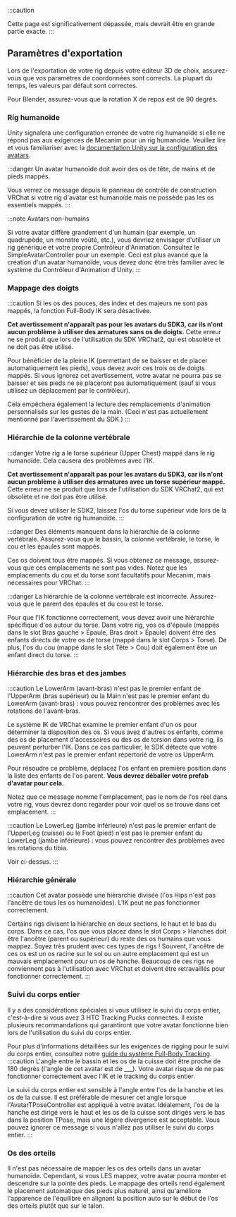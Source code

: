 

:::caution

Cette page est significativement dépassée, mais devrait être en grande partie exacte.
:::
## Paramètres d'exportation

Lors de l'exportation de votre rig depuis votre éditeur 3D de choix, assurez-vous que vos paramètres de coordonnées sont corrects. La plupart du temps, les valeurs par défaut sont correctes.

Pour Blender, assurez-vous que la rotation X de repos est de 90 degrés.
### Rig humanoïde
Unity signalera une configuration erronée de votre rig humanoïde si elle ne répond pas aux exigences de Mecanim pour un rig humanoïde. Veuillez lire et vous familiariser avec la [documentation Unity sur la configuration des avatars](https://docs.unity3d.com/Manual/ConfiguringtheAvatar.html).

:::danger Un avatar humanoïde doit avoir des os de tête, de mains et de pieds mappés.

Vous verrez ce message depuis le panneau de contrôle de construction VRChat si votre rig d'avatar est humanoïde mais ne possède pas les os essentiels mappés.
:::

:::note Avatars non-humains

Si votre avatar diffère grandement d'un humain (par exemple, un quadrupède, un monstre voûté, etc.), vous devriez envisager d'utiliser un rig générique et votre propre Contrôleur d'Animation. Consultez le SimpleAvatarController pour un exemple. Ceci est plus avancé que la création d'un avatar humanoïde, vous devez donc être très familier avec le système du Contrôleur d'Animation d'Unity.
:::

### Mappage des doigts

:::caution Si les os des pouces, des index et des majeurs ne sont pas mappés, la fonction Full-Body IK sera désactivée.

**Cet avertissement n'apparaît pas pour les avatars du SDK3, car ils n'ont aucun problème à utiliser des armatures sans os de doigts.** Cette erreur ne se produit que lors de l'utilisation du SDK VRChat2, qui est obsolète et ne doit pas être utilisé.

Pour bénéficier de la pleine IK (permettant de se baisser et de placer automatiquement les pieds), vous devez avoir ces trois os de doigts mappés. Si vous ignorez cet avertissement, votre avatar ne pourra pas se baisser et ses pieds ne se placeront pas automatiquement (sauf si vous utilisez un déplacement par le contrôleur).

Cela empêchera également la lecture des remplacements d'animation personnalisés sur les gestes de la main. (Ceci n'est pas actuellement mentionné par l'avertissement du SDK.)
:::

### Hiérarchie de la colonne vertébrale

:::danger Votre rig a le torse supérieur (Upper Chest) mappé dans le rig humanoïde. Cela causera des problèmes avec l'IK.

**Cet avertissement n'apparaît pas pour les avatars du SDK3, car ils n'ont aucun problème à utiliser des armatures avec un torse supérieur mappé.** Cette erreur ne se produit que lors de l'utilisation du SDK VRChat2, qui est obsolète et ne doit pas être utilisé.

Si vous devez utiliser le SDK2, laissez l'os du torse supérieur vide lors de la configuration de votre rig humanoïde.
:::

:::danger Des éléments manquent dans la hiérarchie de la colonne vertébrale. Assurez-vous que le bassin, la colonne vertébrale, le torse, le cou et les épaules sont mappés.

Ces os doivent tous être mappés. Si vous obtenez ce message, assurez-vous que ces emplacements ne sont pas vides. Notez que les emplacements du cou et du torse sont facultatifs pour Mecanim, mais nécessaires pour VRChat.
:::

:::danger La hiérarchie de la colonne vertébrale est incorrecte. Assurez-vous que le parent des épaules et du cou est le torse.

Pour que l'IK fonctionne correctement, vous devez avoir une hiérarchie spécifique d'os autour du torse. Dans votre rig, vos os d'épaule (mappés dans le slot Bras gauche > Épaule, Bras droit > Épaule) doivent être des enfants directs de votre os de torse (mappé dans le slot Corps > Torse). De plus, l'os du cou (mappé dans le slot Tête > Cou) doit également être un enfant direct du torse.
:::

### Hiérarchie des bras et des jambes

:::caution Le LowerArm (avant-bras) n'est pas le premier enfant de l'UpperArm (bras supérieur) ou la Main n'est pas le premier enfant du LowerArm (avant-bras) : vous pouvez rencontrer des problèmes avec les rotations de l'avant-bras.

Le système IK de VRChat examine le premier enfant d'un os pour déterminer la disposition des os. Si vous avez d'autres os enfants, comme des os de placement d'accessoires ou des os de torsion dans votre rig, ils peuvent perturber l'IK. Dans ce cas particulier, le SDK détecte que votre LowerArm n'est pas le premier enfant répertorié de votre os UpperArm.

Pour résoudre ce problème, déplacez l'os enfant en première position dans la liste des enfants de l'os parent. **Vous devrez déballer votre prefab d'avatar pour cela.**

Notez que ce message nomme l'emplacement, pas le nom de l'os réel dans votre rig, vous devrez donc regarder pour voir quel os se trouve dans cet emplacement.
:::

:::caution Le LowerLeg (jambe inférieure) n'est pas le premier enfant de l'UpperLeg (cuisse) ou le Foot (pied) n'est pas le premier enfant du LowerLeg (jambe inférieure) : vous pouvez rencontrer des problèmes avec les rotations du tibia.

Voir ci-dessus.
:::

### Hiérarchie générale

:::caution Cet avatar possède une hiérarchie divisée (l'os Hips n'est pas l'ancêtre de tous les os humanoïdes). L'IK peut ne pas fonctionner correctement.

Certains rigs divisent la hiérarchie en deux sections, le haut et le bas du corps. Dans ce cas, l'os que vous placez dans le slot Corps > Hanches doit être l'ancêtre (parent ou supérieur) du reste des os humains que vous mappez. Soyez très prudent avec ces types de rigs ! Souvent, l'ancêtre de ces os est un os racine sur le sol ou un autre emplacement qui est un mauvais emplacement pour un os de hanche. Beaucoup de ces rigs ne conviennent pas à l'utilisation avec VRChat et doivent être retravaillés pour fonctionner correctement.
:::

### Suivi du corps entier
Il y a des considérations spéciales si vous utilisez le suivi du corps entier, c'est-à-dire si vous avez 3 HTC Tracking Pucks connectés. Il existe plusieurs recommandations qui garantiront que votre avatar fonctionne bien lors de l'utilisation du suivi du corps entier.

Pour plus d'informations détaillées sur les exigences de rigging pour le suivi du corps entier, consultez notre [guide du système Full-Body Tracking](https://docs.vrchat.com/docs/full-body-tracking).
:::caution L'angle entre le bassin et les os de la cuisse doit être proche de 180 degrés (l'angle de cet avatar est de ___). Votre avatar risque de ne pas fonctionner correctement avec l'IK et le tracking du corps entier.

Le suivi du corps entier est sensible à l'angle entre l'os de la hanche et les os de la cuisse. Il est préférable de mesurer cet angle lorsque l'AvatarTPoseController est appliqué à votre avatar. Idéalement, l'os de la hanche est dirigé vers le haut et les os de la cuisse sont dirigés vers le bas dans la position TPose, mais une légère divergence est acceptable. Vous pouvez ignorer ce message si vous n'allez pas utiliser le suivi du corps entier.
:::

### Os des orteils
Il n'est pas nécessaire de mapper les os des orteils dans un avatar humanoïde. Cependant, si vous LES mappez, votre avatar pourra monter et descendre sur la pointe des pieds. Le mappage des orteils rend également le placement automatique des pieds plus naturel, ainsi qu'améliore l'apparence de l'équilibre en alignant la position auto sur le début de l'os des orteils plutôt que sur le talon.